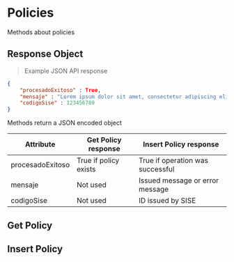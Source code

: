 # Policies

Methods about policies

## Response Object


> Example JSON API response

```json
{
    "procesadoExitoso" : True,
    "mensaje" : "Lorem ipsum dolor sit amet, consectetur adipiscing elit.",
    "codigoSise" : 123456789
}
```

Methods return a JSON encoded object

Attribute | Get Policy response | Insert Policy response
--------- | ------------------- | ----------------------
procesadoExitoso | True if policy exists | True if operation was successful
mensaje | Not used | Issued message or error message
codigoSise | Not used | ID issued by SISE

## Get Policy


## Insert Policy